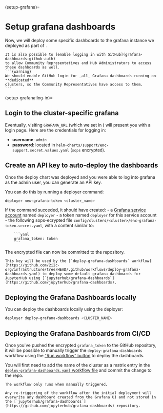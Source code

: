 (setup-grafana)=
# Setup grafana dashboards

Now, we will deploy some specific dashboards to the grafana instance we deployed as part of [](deploy-support-chart).

````{seealso}
It is also possible to [enable logging in with GitHub](grafana-dashboards:github-auth)
to allow Community Representatives and Hub Administrators to access these dashboards as well.
```{warning}
We should enable GitHub login for _all_ Grafana dashboards running on **dedicated**
clusters, so the Community Representatives have access to them.
```
````

(setup-grafana:log-in)=
## Login to the cluster-specific grafana

Eventually, visiting `GRAFANA_URL` (which we set in [](deploy-support-chart)) will present you with a login page.
Here are the credentials for logging in:

- **username**: `admin`
- **password**: located in `helm-charts/support/enc-support.secret.values.yaml` (`sops` encrypted).

## Create an API key to auto-deploy the dashboards

Once the deploy chart was deployed and you were able to log into grafana as the admin user,
you can generate an API key.

You can do this by running a deployer command:

```bash
deployer new-grafana-token <cluster_name>
```

If the command succeded, it should have created:
    - a [Grafana service account](https://grafana.com/docs/grafana/latest/administration/service-accounts/ ) named `deployer`
    - a token named `deployer` for this service account
    - the following sops-ecrypted file `config/clusters/<cluster>/enc-grafana-token.secret.yaml`,
      with a content similar to:

        ```yaml
        grafana_token: token
        ```

The encrypted file can now be committed to the repository.

```{note}
This key will be used by the [`deploy-grafana-dashboards` workflow](https://github.com/2i2c-org/infrastructure/tree/HEAD/.github/workflows/deploy-grafana-dashboards.yaml) to deploy some default grafana dashboards for JupyterHub using [`jupyterhub/grafana-dashboards`](https://github.com/jupyterhub/grafana-dashboards).
```

## Deploying the Grafana Dashboards locally

You can deploy the dashboards locally using the deployer:

```bash
deployer deploy-grafana-dashboards <CLUSTER_NAME>
```

## Deploying the Grafana Dashboards from CI/CD

Once you've pushed the encrypted `grafana_token` to the GitHub repository, it will be possible to manually trigger the `deploy-grafana-dashboards` workflow using the ["Run workflow" button](https://github.com/2i2c-org/infrastructure/actions/workflows/deploy-grafana-dashboards.yaml) to deploy the dashboards.

You will first need to add the name of the cluster as a matrix entry in the [`deploy-grafana-dashboards.yaml` workflow file](https://github.com/2i2c-org/infrastructure/blob/008ae2c1deb3f5b97d0c334ed124fa090df1f0c6/.github/workflows/deploy-grafana-dashboards.yaml#L12) and commit the change to the repo.

```{note}
The workflow only runs when manually triggered.

Any re-triggering of the workflow after the initial deployment will overwrite any dashboard created from the Grafana UI and not stored in the [`jupyterhub/grafana-dashboards`](https://github.com/jupyterhub/grafana-dashboards) repository.
```
